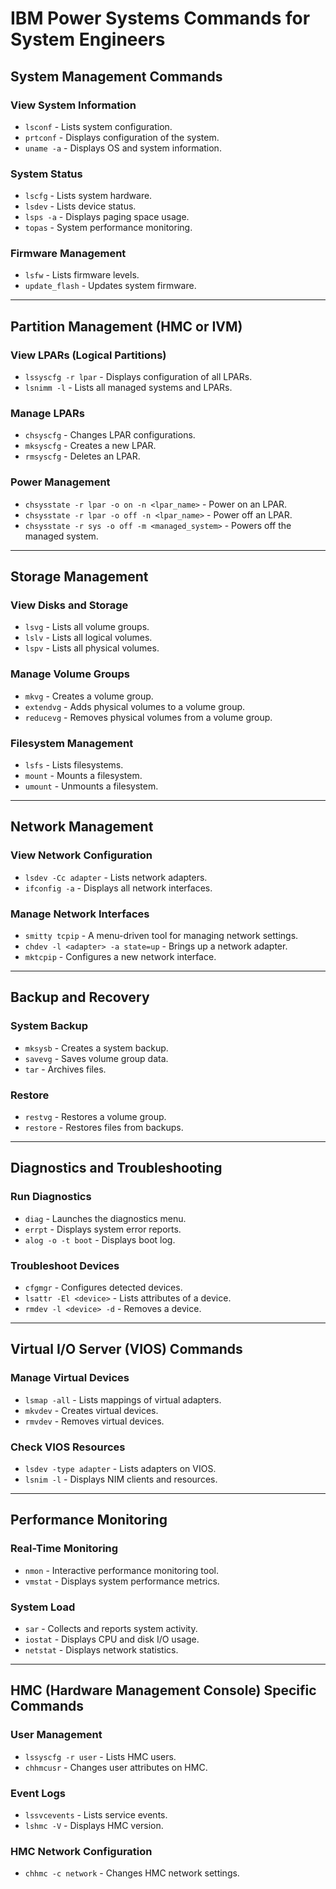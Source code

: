 
# IBM Power Systems Commands for System Engineers

## **System Management Commands**
### View System Information
- `lsconf` - Lists system configuration.
- `prtconf` - Displays configuration of the system.
- `uname -a` - Displays OS and system information.

### System Status
- `lscfg` - Lists system hardware.
- `lsdev` - Lists device status.
- `lsps -a` - Displays paging space usage.
- `topas` - System performance monitoring.

### Firmware Management
- `lsfw` - Lists firmware levels.
- `update_flash` - Updates system firmware.

---

## **Partition Management (HMC or IVM)**

### View LPARs (Logical Partitions)
- `lssyscfg -r lpar` - Displays configuration of all LPARs.
- `lsnimm -l` - Lists all managed systems and LPARs.

### Manage LPARs
- `chsyscfg` - Changes LPAR configurations.
- `mksyscfg` - Creates a new LPAR.
- `rmsyscfg` - Deletes an LPAR.

### Power Management
- `chsysstate -r lpar -o on -n <lpar_name>` - Power on an LPAR.
- `chsysstate -r lpar -o off -n <lpar_name>` - Power off an LPAR.
- `chsysstate -r sys -o off -m <managed_system>` - Powers off the managed system.

---

## **Storage Management**

### View Disks and Storage
- `lsvg` - Lists all volume groups.
- `lslv` - Lists all logical volumes.
- `lspv` - Lists all physical volumes.

### Manage Volume Groups
- `mkvg` - Creates a volume group.
- `extendvg` - Adds physical volumes to a volume group.
- `reducevg` - Removes physical volumes from a volume group.

### Filesystem Management
- `lsfs` - Lists filesystems.
- `mount` - Mounts a filesystem.
- `umount` - Unmounts a filesystem.

---

## **Network Management**

### View Network Configuration
- `lsdev -Cc adapter` - Lists network adapters.
- `ifconfig -a` - Displays all network interfaces.

### Manage Network Interfaces
- `smitty tcpip` - A menu-driven tool for managing network settings.
- `chdev -l <adapter> -a state=up` - Brings up a network adapter.
- `mktcpip` - Configures a new network interface.

---

## **Backup and Recovery**

### System Backup
- `mksysb` - Creates a system backup.
- `savevg` - Saves volume group data.
- `tar` - Archives files.

### Restore
- `restvg` - Restores a volume group.
- `restore` - Restores files from backups.

---

## **Diagnostics and Troubleshooting**

### Run Diagnostics
- `diag` - Launches the diagnostics menu.
- `errpt` - Displays system error reports.
- `alog -o -t boot` - Displays boot log.

### Troubleshoot Devices
- `cfgmgr` - Configures detected devices.
- `lsattr -El <device>` - Lists attributes of a device.
- `rmdev -l <device> -d` - Removes a device.

---

## **Virtual I/O Server (VIOS) Commands**

### Manage Virtual Devices
- `lsmap -all` - Lists mappings of virtual adapters.
- `mkvdev` - Creates virtual devices.
- `rmvdev` - Removes virtual devices.

### Check VIOS Resources
- `lsdev -type adapter` - Lists adapters on VIOS.
- `lsnim -l` - Displays NIM clients and resources.

---

## **Performance Monitoring**

### Real-Time Monitoring
- `nmon` - Interactive performance monitoring tool.
- `vmstat` - Displays system performance metrics.

### System Load
- `sar` - Collects and reports system activity.
- `iostat` - Displays CPU and disk I/O usage.
- `netstat` - Displays network statistics.

---

## **HMC (Hardware Management Console) Specific Commands**

### User Management
- `lssyscfg -r user` - Lists HMC users.
- `chhmcusr` - Changes user attributes on HMC.

### Event Logs
- `lssvcevents` - Lists service events.
- `lshmc -V` - Displays HMC version.

### HMC Network Configuration
- `chhmc -c network` - Changes HMC network settings.
